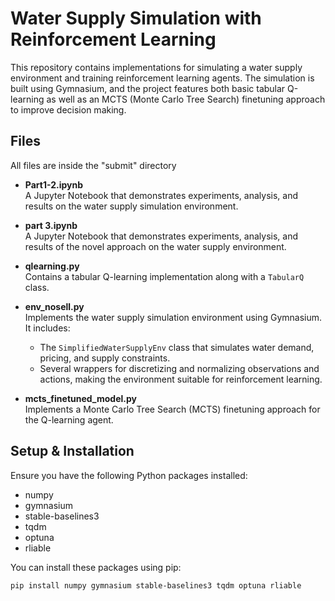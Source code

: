 # Water Supply Simulation with Reinforcement Learning

This repository contains implementations for simulating a water supply environment and training reinforcement learning agents. The simulation is built using Gymnasium, and the project features both basic tabular Q-learning as well as an MCTS (Monte Carlo Tree Search) finetuning approach to improve decision making.

## Files
All files are inside the "submit" directory
- **Part1-2.ipynb**  
  A Jupyter Notebook that demonstrates experiments, analysis, and results on the water supply simulation environment.

- **part 3.ipynb**  
  A Jupyter Notebook that demonstrates experiments, analysis, and results of the novel approach on the water supply environment.

- **qlearning.py**  
  Contains a tabular Q-learning implementation along with a `TabularQ` class.

- **env_nosell.py**  
  Implements the water supply simulation environment using Gymnasium. It includes:
  - The `SimplifiedWaterSupplyEnv` class that simulates water demand, pricing, and supply constraints.
  - Several wrappers for discretizing and normalizing observations and actions, making the environment suitable for reinforcement learning.

- **mcts_finetuned_model.py**  
  Implements a Monte Carlo Tree Search (MCTS) finetuning approach for the Q-learning agent.

## Setup & Installation

Ensure you have the following Python packages installed:

- numpy
- gymnasium
- stable-baselines3
- tqdm
- optuna
- rliable

You can install these packages using pip:

```bash
pip install numpy gymnasium stable-baselines3 tqdm optuna rliable
